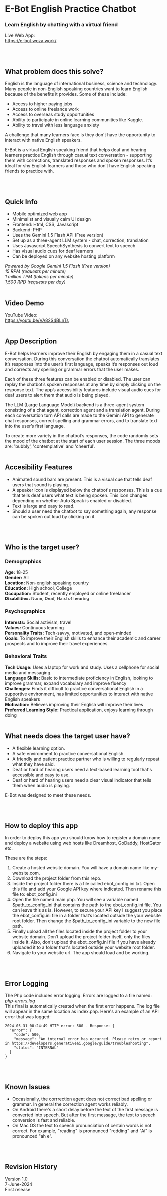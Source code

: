 # E-Bot English Practice Chatbot
### Learn English by chatting with a virtual friend

Live Web App:<br>
https://e-bot.woza.work/

<br>
<br>

## What problem does this solve?

English is the language of international business, science and technology. Many people in non-English speaking countries want to learn English because of the benefits it provides. Some of these include:
- Access to higher paying jobs
- Access to online freelance work
- Access to overseas study opportunities
- Ability to participate in online learning communities like Kaggle.
- Ability to travel with less language anxiety

A challenge that many learners face is they don't have the opportunity to interact with native English speakers.

E-Bot is a virtual English speaking friend that helps deaf and hearing learners practice English through casual text conversation - supporting them with corrections, translated responses and spoken responses. It’s ideal for shy English learners and those who don’t have English speaking friends to practice with.


<br>
<br>

## Quick Info

- Mobile optimized web app
- Minimalist and visually calm UI design
- Frontend: Html, CSS, Javascript
- Backend: PHP
- Uses the Gemini 1.5 Flash API (Free version)
- Set up as a three-agent LLM system - chat, correction, translation
- Uses Javascript SpeechSynthesis to convert text to speech
- Has visual audio cues for deaf learners
- Can be deployed on any website hosting platform

<i>Powered by Google Gemini 1.5 Flash (Free version)<br>
15 RPM (requests per minute)<br>
1 million TPM (tokens per minute)<br>
1,500 RPD (requests per day)</i>
<br>
<br>

## Video Demo

YouTube Video:<br>
https://youtu.be/VA82S4BLnTs
<br>
<br>

## App Description

E-Bot helps learners improve their English by engaging them in a casual text conversation. During this conversation the chatbot automatically translates it’s responses into the user’s first language, speaks it’s responses out loud and corrects any spelling or grammar errors that the user makes.

Each of these three features can be enabled or disabled. The user can replay the chatbot’s spoken responses at any time by simply clicking on the response text. The app’s accessibility features include visual audio cues for deaf users to alert them that audio is being played.


The LLM (Large Language Model) backend is a three-agent system consisting of a chat agent, correction agent and a translation agent. During each conversation turn API calls are made to the Gemini API to generate chat responses, correct spelling and grammar errors, and to translate text into the user’s first language.

To create more variety in the chatbot’s responses, the code randomly sets the mood of the chatbot at the start of each user session. The three moods are: 'bubbly', 'contemplative' and 'cheerful'.
<br>
<br>

## Accesibility Features
- Animated sound bars are present. This is a visual cue that tells deaf users that sound is playing.
- A speaker icon is displayed below the chatbot's responses. This is a cue that tells deaf users what text is being spoken. This icon changes depending on whether Auto Speak is enabled or disabled.
- Text is large and easy to read.
- Should a user need the chatbot to say something again, any response can be spoken out loud by clicking on it.

<br>
<br>

## Who is the target user?


### Demographics

<b>Age:</b> 18-25<br>
<b>Gender:</b> All<br>
<b>Location:</b> Non-english speaking country<br>
<b>Education:</b> High school, College<br>
<b>Occupation:</b> Student, recently employed or online freelancer<br>
<b>Disabilities:</b> None, Deaf, Hard of hearing<br>

### Psychographics

<b>Interests:</b> Social activism, travel<br>
<b>Values:</b> Continuous learning<br>
<b>Personality Traits:</b> Tech-savvy, motivated, and open-minded<br>
<b>Goals:</b> To improve their English skills to enhance their academic and career prospects and to improve their travel experiences.<br>

### Behavioral Traits

<b>Tech Usage:</b> Uses a laptop for work and study. Uses a cellphone for social media and messaging.<br>
<b>Language Skills:</b> Basic to intermediate proficiency in English, looking to improve grammar, expand vocabulary and improve fluency<br>
<b>Challenges:</b> Finds it difficult to practice conversational English in a supportive environment, has limited opportunities to interact with native English speakers<br>
<b>Motivation:</b> Believes improving their English will improve their lives<br>
<b>Preferred Learning Style:</b> Practical application, enjoys learning through doing
<br>
<br>

## What needs does the target user have?

- A flexible learning option.
- A safe environment to practice conversational English.
- A friendly and patient practice partner who is willing to regularly repeat what they have said.
- Deaf or hard of hearing users need a text-based learning tool that's accessible and easy to use.
- Deaf or hard of hearing users need a clear visual indicator that tells them when audio is playing.

E-Bot was designed to meet these needs.

<br>
<br>


## How to deploy this app

In order to deploy this app you should know how to register a domain name and deploy a website using web hosts like Dreamhost, GoDaddy, HostGator etc.

These are the steps:

1. Create a hosted website domain. You will have a domain name like my-website.com.
1. Download the project folder from this repo.
2. Inside the project folder there is a file called ebot_config.ini.txt. Open this file and add your Google API key where indicated. Then rename this file to: ebot_config.ini
3. Open the file named main.php. You will see a variable named $path_to_config_ini that contains the path to the ebot_config.ini file. You can leave this as is. However, to secure your API key I suggest you place the ebot_config.ini file in a folder that’s located outside the your website root folder. Then change the $path_to_config_ini variable to the new file path.
4. Finally upload all the files located inside the project folder to your website domain. Don’t upload the project folder itself, only the files inside it. Also, don't upload the ebot_config.ini file if you have already uploaded it to a folder that's located outside your website root folder.
5. Navigate to your website url. The app should load and be working.
<br>
<br>

## Error Logging

The Php code includes error logging. Errors are logged to a file named: <i>php-errors.log</i><br>
This final is automatically created when the first error happens. The log file will appear in the same location as index.php.
Here's an example of an API error that was logged:
```
2024-05-31 00:24:49 HTTP error: 500 - Response: {
  "error": {
    "code": 500,
    "message": "An internal error has occurred. Please retry or report in https://developers.generativeai.google/guide/troubleshooting",
    "status": "INTERNAL"
  }
}
```

<br>
<br>

## Known Issues
- Occasionally, the corrrection agent does not correct bad spelling or grammar. In general the correction agent works reliably.
- On Android there's a short delay before the text of the first message is converted into speech. But after the first message, the text to speech conversion is fast and reliable.
- On Mac OS the text to speech pronunciation of certain words is not correct. For example, "reading" is pronounced "redding" and "Ai" is pronounced "ah e".

<br>
<br>

## Revision History
Version 1.0<br>
7-June-2024<br>
First release
<br>
<br>

